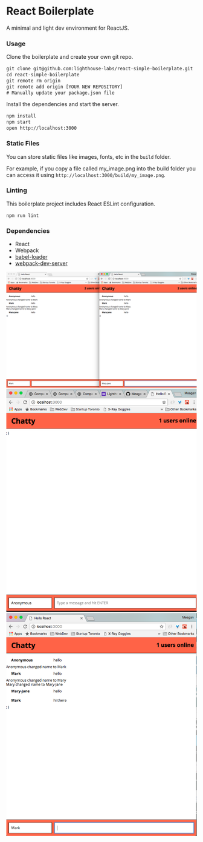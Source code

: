 React Boilerplate
=====================

A minimal and light dev environment for ReactJS.

### Usage

Clone the boilerplate and create your own git repo.

```
git clone git@github.com:lighthouse-labs/react-simple-boilerplate.git
cd react-simple-boilerplate
git remote rm origin
git remote add origin [YOUR NEW REPOSITORY]
# Manually update your package.json file
```

Install the dependencies and start the server.

```
npm install
npm start
open http://localhost:3000
```

### Static Files

You can store static files like images, fonts, etc in the `build` folder.

For example, if you copy a file called my_image.png into the build folder you can access it using `http://localhost:3000/build/my_image.png`.

### Linting

This boilerplate project includes React ESLint configuration.

```
npm run lint
```

### Dependencies

* React
* Webpack
* [babel-loader](https://github.com/babel/babel-loader)
* [webpack-dev-server](https://github.com/webpack/webpack-dev-server)

![alt tag](https://github.com/MeaganBlais/chattyApp/blob/master/build/2%20users.png "2 users")
![alt tag](https://github.com/MeaganBlais/chattyApp/blob/master/build/Basic%20Page.png "Basic Page")
![alt tag](https://github.com/MeaganBlais/chattyApp/blob/master/build/Conversations%20%26%20Name%20Change.png "Convo & Name Change")
